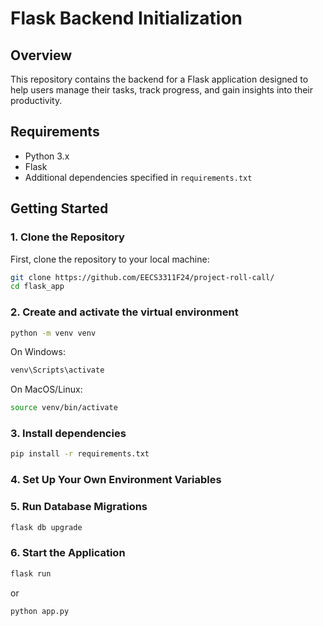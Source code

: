 # Flask Backend Initialization

## Overview
This repository contains the backend for a Flask application designed to help users manage their tasks, track progress, and gain insights into their productivity.

## Requirements
- Python 3.x
- Flask
- Additional dependencies specified in `requirements.txt`

## Getting Started


### 1. Clone the Repository
First, clone the repository to your local machine:

```bash
git clone https://github.com/EECS3311F24/project-roll-call/
cd flask_app
```


### 2. Create and activate the virtual environment
```bash
python -m venv venv
```

On Windows:
```bash
venv\Scripts\activate
```

On MacOS/Linux:
```bash
source venv/bin/activate
```


### 3. Install dependencies
```bash
pip install -r requirements.txt
```


### 4. Set Up Your Own Environment Variables


### 5. Run Database Migrations
```bash
flask db upgrade
```


### 6. Start the Application
```bash
flask run
```
or 
```bash
python app.py
```

